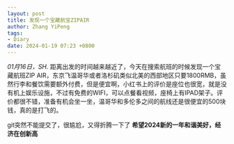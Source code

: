 ```yaml
---
layout: post
title: 发现一个宝藏航宝ZIPAIR
author: Zhang YiPeng
tags:
- Diary
date: 2024-01-19 07:23 +0800
---
```

*01月16日，SH.*
距离出发的时间越来越近了，今天在搜索航班的时候发现一个宝藏航班ZIP AIR，东京飞温哥华或者洛杉矶类似北美的西部地区只要1800RMB，虽然行李和餐饮需要额外付费，但是便宜啊，小红书上的评价是座位也很宽，就是没有机上娱乐设施，不过有免费的WIFI，可以点餐看视频，座椅上有IPAD架子。评价都很不错，准备有机会坐一坐，温哥华和多伦多之间的航线还是很便宜的500块钱，真的是打飞的。

git突然不能提交了，很尴尬，又得折腾一下了
**希望2024新的一年和谐美好，经济在创新高**
